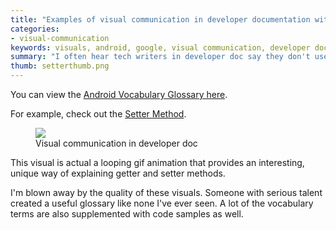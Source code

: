 ```yaml
---
title: "Examples of visual communication in developer documentation with the Android Vocabulary Glossary"
categories:
- visual-communication
keywords: visuals, android, google, visual communication, developer documentation
summary: "I often hear tech writers in developer doc say they don't use a lot of visuals because users just want code samples. While code samples certainly connect well with users, there's also room to clarify difficult concepts through conceptual illustrations. The Android Vocabulary Glossary provides a perfect example of this."
thumb: setterthumb.png
---
```


You can view the [Android Vocabulary Glossary here](https://developers.google.com/android/for-all/vocab-words/).

For example, check out the [Setter Method](https://google-developers.appspot.com/android/for-all/vocab-words/index_0172fb7b3e434aea701aa821ef43d5df.frame?card=setter-method#).

<figure><a href="https://developers.google.com/android/for-all/vocab-words/"><img src="{{ "/images/gettersettermethods.png" | prepend: site.baseurl }}"/></a><figcaption>Visual communication in developer doc</figcaption></figure>

This visual is actual a looping gif animation that provides an interesting, unique way of explaining getter and setter methods.

I'm blown away by the quality of these visuals. Someone with serious talent created a useful glossary like none I've ever seen. A lot of the vocabulary terms are also supplemented with code samples as well.
